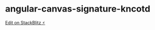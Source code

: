 # angular-canvas-signature-kncotd

[Edit on StackBlitz ⚡️](https://stackblitz.com/edit/angular-canvas-signature-kncotd)